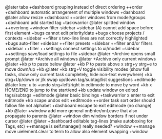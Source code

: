 @later tabs +dashboard
grouping instead of direct ordering ++order +dashboard
automatic arrangement of multiple windows +dashboard
@later allow resize +dashboard
++order windows from model/groups +dashboard
add started tag +taskwarrior @later
splitted window ++overlong +window
filter-sidebar +sidebar
(A) cannot add space before first element +bugs
cannot edit priority/date +bugs
choose projects / contexts +sidebar ++filter
x two-line lines are not correctly highlighted +bugs
auto-filter +sidebar ++filter
presets +sidebar ++filter
and/or filters +sidebar ++filter
++settings connect settings to ui/model +sidebar
++settings save/load settings to file +sidebar
@later +Archive opens small prompt
@later +Archive all windows
@later +Archive only current windows
@later +kb p to paste below
@later +kb P to paste above
x strg+y strg+e to move down/up +kb
@later +kb strg+V toggle visibility modes (show full tasks, show only current task completely, hide non-text everywhere)
+kb strg+Up/down or j/k swap up/down
tag/subtag/list suggestions +editmode
@later key: u to +undo
strg+left/right in editmode to move by word +kb
x HOME/END to jump to the start/end +kb
update window on edited tags/subtags +editmode
@later basic bindings +taskwarrior
x enter to exit editmode +kb
scape undos edit +editmode
++order task sort order should follow file not alphabet +dashboard
escape to exit editmode (no change) +kb @later
+window add more general onEnter/onLeave that also propagate to parents @later
+window dim window borders if not under cursor @later
@later +dashboard editable tag-lines (make autoboxing for Tags, etc)
++manage is self.manage() really needed? +window
++manage move uielement.clear to term to allow also element swapping +window
